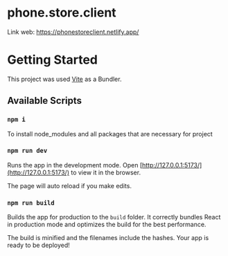 # phone.store.client
Link web: https://phonestoreclient.netlify.app/

# Getting Started
This project was used [Vite](https://vitejs.dev/) as a Bundler. 
## Available Scripts
### `npm i`
To install node_modules and all packages that are necessary for project

### `npm run dev`
Runs the app in the development mode.
Open [http://127.0.0.1:5173/](http://127.0.0.1:5173/) to view it in the browser.

The page will auto reload if you make edits.

### `npm run build`

Builds the app for production to the `build` folder.
It correctly bundles React in production mode and optimizes the build for the best performance.

The build is minified and the filenames include the hashes.
Your app is ready to be deployed!
